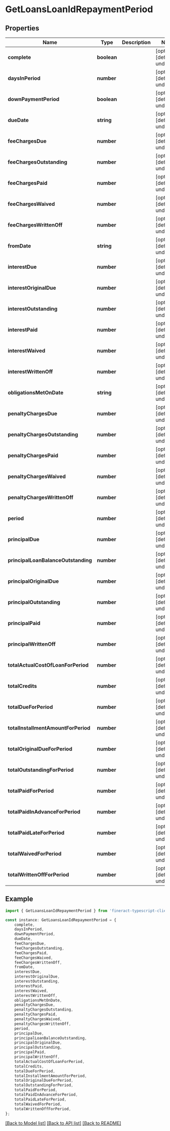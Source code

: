 # GetLoansLoanIdRepaymentPeriod


## Properties

Name | Type | Description | Notes
------------ | ------------- | ------------- | -------------
**complete** | **boolean** |  | [optional] [default to undefined]
**daysInPeriod** | **number** |  | [optional] [default to undefined]
**downPaymentPeriod** | **boolean** |  | [optional] [default to undefined]
**dueDate** | **string** |  | [optional] [default to undefined]
**feeChargesDue** | **number** |  | [optional] [default to undefined]
**feeChargesOutstanding** | **number** |  | [optional] [default to undefined]
**feeChargesPaid** | **number** |  | [optional] [default to undefined]
**feeChargesWaived** | **number** |  | [optional] [default to undefined]
**feeChargesWrittenOff** | **number** |  | [optional] [default to undefined]
**fromDate** | **string** |  | [optional] [default to undefined]
**interestDue** | **number** |  | [optional] [default to undefined]
**interestOriginalDue** | **number** |  | [optional] [default to undefined]
**interestOutstanding** | **number** |  | [optional] [default to undefined]
**interestPaid** | **number** |  | [optional] [default to undefined]
**interestWaived** | **number** |  | [optional] [default to undefined]
**interestWrittenOff** | **number** |  | [optional] [default to undefined]
**obligationsMetOnDate** | **string** |  | [optional] [default to undefined]
**penaltyChargesDue** | **number** |  | [optional] [default to undefined]
**penaltyChargesOutstanding** | **number** |  | [optional] [default to undefined]
**penaltyChargesPaid** | **number** |  | [optional] [default to undefined]
**penaltyChargesWaived** | **number** |  | [optional] [default to undefined]
**penaltyChargesWrittenOff** | **number** |  | [optional] [default to undefined]
**period** | **number** |  | [optional] [default to undefined]
**principalDue** | **number** |  | [optional] [default to undefined]
**principalLoanBalanceOutstanding** | **number** |  | [optional] [default to undefined]
**principalOriginalDue** | **number** |  | [optional] [default to undefined]
**principalOutstanding** | **number** |  | [optional] [default to undefined]
**principalPaid** | **number** |  | [optional] [default to undefined]
**principalWrittenOff** | **number** |  | [optional] [default to undefined]
**totalActualCostOfLoanForPeriod** | **number** |  | [optional] [default to undefined]
**totalCredits** | **number** |  | [optional] [default to undefined]
**totalDueForPeriod** | **number** |  | [optional] [default to undefined]
**totalInstallmentAmountForPeriod** | **number** |  | [optional] [default to undefined]
**totalOriginalDueForPeriod** | **number** |  | [optional] [default to undefined]
**totalOutstandingForPeriod** | **number** |  | [optional] [default to undefined]
**totalPaidForPeriod** | **number** |  | [optional] [default to undefined]
**totalPaidInAdvanceForPeriod** | **number** |  | [optional] [default to undefined]
**totalPaidLateForPeriod** | **number** |  | [optional] [default to undefined]
**totalWaivedForPeriod** | **number** |  | [optional] [default to undefined]
**totalWrittenOffForPeriod** | **number** |  | [optional] [default to undefined]

## Example

```typescript
import { GetLoansLoanIdRepaymentPeriod } from 'fineract-typescript-client';

const instance: GetLoansLoanIdRepaymentPeriod = {
    complete,
    daysInPeriod,
    downPaymentPeriod,
    dueDate,
    feeChargesDue,
    feeChargesOutstanding,
    feeChargesPaid,
    feeChargesWaived,
    feeChargesWrittenOff,
    fromDate,
    interestDue,
    interestOriginalDue,
    interestOutstanding,
    interestPaid,
    interestWaived,
    interestWrittenOff,
    obligationsMetOnDate,
    penaltyChargesDue,
    penaltyChargesOutstanding,
    penaltyChargesPaid,
    penaltyChargesWaived,
    penaltyChargesWrittenOff,
    period,
    principalDue,
    principalLoanBalanceOutstanding,
    principalOriginalDue,
    principalOutstanding,
    principalPaid,
    principalWrittenOff,
    totalActualCostOfLoanForPeriod,
    totalCredits,
    totalDueForPeriod,
    totalInstallmentAmountForPeriod,
    totalOriginalDueForPeriod,
    totalOutstandingForPeriod,
    totalPaidForPeriod,
    totalPaidInAdvanceForPeriod,
    totalPaidLateForPeriod,
    totalWaivedForPeriod,
    totalWrittenOffForPeriod,
};
```

[[Back to Model list]](../README.md#documentation-for-models) [[Back to API list]](../README.md#documentation-for-api-endpoints) [[Back to README]](../README.md)
